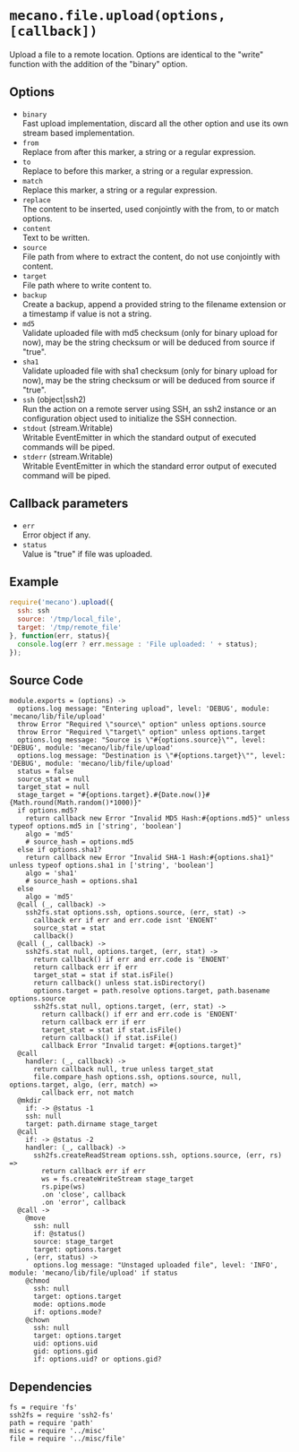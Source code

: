 
# `mecano.file.upload(options, [callback])`

Upload a file to a remote location. Options are identical to the "write"
function with the addition of the "binary" option.

## Options

*   `binary`   
    Fast upload implementation, discard all the other option and use its own
    stream based implementation.   
*   `from`   
    Replace from after this marker, a string or a regular expression.   
*   `to`   
    Replace to before this marker, a string or a regular expression.   
*   `match`   
    Replace this marker, a string or a regular expression.   
*   `replace`   
    The content to be inserted, used conjointly with the from, to or match
    options.   
*   `content`   
    Text to be written.   
*   `source`   
    File path from where to extract the content, do not use conjointly with
    content.   
*   `target`   
    File path where to write content to.   
*   `backup`   
    Create a backup, append a provided string to the filename extension or a
    timestamp if value is not a string.   
*   `md5`   
    Validate uploaded file with md5 checksum (only for binary upload for now),
    may be the string checksum or will be deduced from source if "true".   
*   `sha1`   
    Validate uploaded file with sha1 checksum (only for binary upload for now),
    may be the string checksum or will be deduced from source if "true".   
*   `ssh` (object|ssh2)   
    Run the action on a remote server using SSH, an ssh2 instance or an
    configuration object used to initialize the SSH connection.   
*   `stdout` (stream.Writable)   
    Writable EventEmitter in which the standard output of executed commands will
    be piped.   
*   `stderr` (stream.Writable)   
    Writable EventEmitter in which the standard error output of executed command
    will be piped.   

## Callback parameters

*   `err`   
    Error object if any.   
*   `status`   
    Value is "true" if file was uploaded.   

## Example

```js
require('mecano').upload({
  ssh: ssh
  source: '/tmp/local_file',
  target: '/tmp/remote_file'
}, function(err, status){
  console.log(err ? err.message : 'File uploaded: ' + status);
});
```

## Source Code

    module.exports = (options) ->
      options.log message: "Entering upload", level: 'DEBUG', module: 'mecano/lib/file/upload'
      throw Error "Required \"source\" option" unless options.source
      throw Error "Required \"target\" option" unless options.target
      options.log message: "Source is \"#{options.source}\"", level: 'DEBUG', module: 'mecano/lib/file/upload'
      options.log message: "Destination is \"#{options.target}\"", level: 'DEBUG', module: 'mecano/lib/file/upload'
      status = false
      source_stat = null
      target_stat = null
      stage_target = "#{options.target}.#{Date.now()}#{Math.round(Math.random()*1000)}"
      if options.md5?
        return callback new Error "Invalid MD5 Hash:#{options.md5}" unless typeof options.md5 in ['string', 'boolean']
        algo = 'md5'
        # source_hash = options.md5
      else if options.sha1?
        return callback new Error "Invalid SHA-1 Hash:#{options.sha1}" unless typeof options.sha1 in ['string', 'boolean']
        algo = 'sha1'
        # source_hash = options.sha1
      else
        algo = 'md5'
      @call (_, callback) ->
        ssh2fs.stat options.ssh, options.source, (err, stat) ->
          callback err if err and err.code isnt 'ENOENT'
          source_stat = stat
          callback()
      @call (_, callback) ->
        ssh2fs.stat null, options.target, (err, stat) ->
          return callback() if err and err.code is 'ENOENT'
          return callback err if err
          target_stat = stat if stat.isFile()
          return callback() unless stat.isDirectory()
          options.target = path.resolve options.target, path.basename options.source
          ssh2fs.stat null, options.target, (err, stat) ->
            return callback() if err and err.code is 'ENOENT'
            return callback err if err
            target_stat = stat if stat.isFile()
            return callback() if stat.isFile()
            callback Error "Invalid target: #{options.target}"
      @call
        handler: (_, callback) ->
          return callback null, true unless target_stat
          file.compare_hash options.ssh, options.source, null, options.target, algo, (err, match) =>
            callback err, not match
      @mkdir
        if: -> @status -1
        ssh: null
        target: path.dirname stage_target
      @call
        if: -> @status -2
        handler: (_, callback) ->
          ssh2fs.createReadStream options.ssh, options.source, (err, rs) =>
            return callback err if err
            ws = fs.createWriteStream stage_target
            rs.pipe(ws)
            .on 'close', callback
            .on 'error', callback
      @call ->
        @move
          ssh: null
          if: @status()
          source: stage_target
          target: options.target
        , (err, status) ->
          options.log message: "Unstaged uploaded file", level: 'INFO', module: 'mecano/lib/file/upload' if status
        @chmod
          ssh: null
          target: options.target
          mode: options.mode
          if: options.mode?
        @chown
          ssh: null
          target: options.target
          uid: options.uid
          gid: options.gid
          if: options.uid? or options.gid?

## Dependencies

    fs = require 'fs'
    ssh2fs = require 'ssh2-fs'
    path = require 'path'
    misc = require '../misc'
    file = require '../misc/file'
